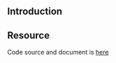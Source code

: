 ## Introduction

## Resource

Code source and document is [here](https://github.com/kcl-lang/artifacthub/tree/main/add-ndots)
